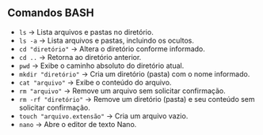 ## **Comandos BASH**  

- `ls` → Lista arquivos e pastas no diretório.  
- `ls -a` → Lista arquivos e pastas, incluindo os ocultos.  
- `cd "diretório"` → Altera o diretório conforme informado.  
- `cd ..` → Retorna ao diretório anterior.  
- `pwd` → Exibe o caminho absoluto do diretório atual.  
- `mkdir "diretório"` → Cria um diretório (pasta) com o nome informado.  
- `cat "arquivo"` → Exibe o conteúdo do arquivo.  
- `rm "arquivo"` → Remove um arquivo sem solicitar confirmação.  
- `rm -rf "diretório"` → Remove um diretório (pasta) e seu conteúdo sem solicitar confirmação.  
- `touch "arquivo.extensão"` → Cria um arquivo vazio.  
- `nano` → Abre o editor de texto Nano.